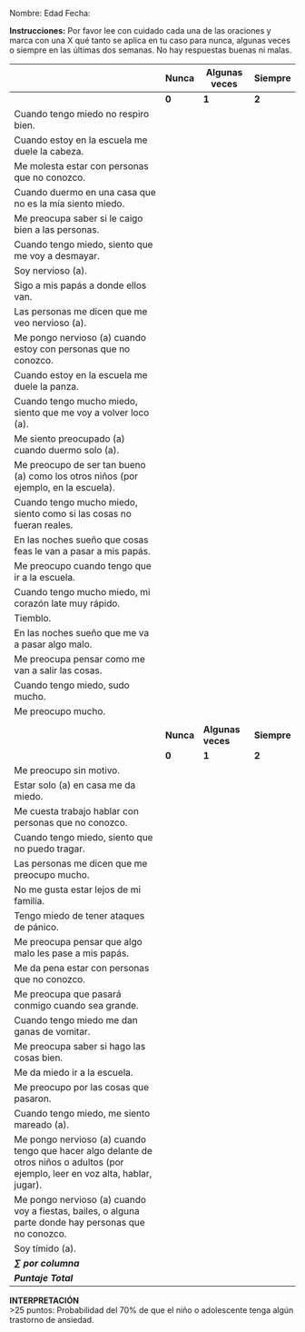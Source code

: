 

Nombre: 			 Edad 		 Fecha: 	                     	

**Instrucciones:** Por favor lee con cuidado cada una de las oraciones y marca con una X qué tanto se aplica en tu caso para nunca, algunas veces o siempre en las últimas dos semanas. No hay respuestas buenas ni malas.

|  | Nunca | Algunas veces | Siempre |
| ----- | ----- | ----- | ----- |
|  | **0** | **1** | **2** |
| Cuando tengo miedo no respiro bien. |  |  |  |
| Cuando estoy en la escuela me duele la cabeza. |  |  |  |
| Me molesta estar con personas que no conozco. |  |  |  |
| Cuando duermo en una casa que no es la mía siento miedo. |  |  |  |
| Me preocupa saber si le caigo bien a las personas. |  |  |  |
| Cuando tengo miedo, siento que me voy a desmayar. |  |  |  |
| Soy nervioso (a). |  |  |  |
| Sigo a mis papás a donde ellos van. |  |  |  |
| Las personas me dicen que me veo nervioso (a). |  |  |  |
| Me pongo nervioso (a) cuando estoy con personas que no conozco. |  |  |  |
| Cuando estoy en la escuela me duele la panza. |  |  |  |
| Cuando tengo mucho miedo, siento que me voy a volver loco (a). |  |  |  |
| Me siento preocupado (a) cuando duermo solo (a). |  |  |  |
| Me preocupo de ser tan bueno (a) como los otros niños (por ejemplo, en la escuela). |  |  |  |
| Cuando tengo mucho miedo, siento como si las cosas no fueran reales. |  |  |  |
| En las noches sueño que cosas feas le van a pasar a mis papás. |  |  |  |
| Me preocupo cuando tengo que ir a la escuela. |  |  |  |
| Cuando tengo mucho miedo, mi corazón late muy rápido. |  |  |  |
| Tiemblo. |  |  |  |
| En las noches sueño que me va a pasar algo malo. |  |  |  |
| Me preocupa pensar como me van a salir las cosas. |  |  |  |
| Cuando tengo miedo, sudo mucho. |  |  |  |
| Me preocupo mucho. |  |  |  |
|  |  |  |  |
|  | **Nunca** | **Algunas veces** | **Siempre** |
|  | **0** | **1** | **2** |
| Me preocupo sin motivo. |  |  |  |
| Estar solo (a) en casa me da miedo. |  |  |  |
| Me cuesta trabajo hablar con personas que no conozco. |  |  |  |
| Cuando tengo miedo, siento que no puedo tragar. |  |  |  |
| Las personas me dicen que me preocupo mucho. |  |  |  |
| No me gusta estar lejos de mi familia. |  |  |  |
| Tengo miedo de tener ataques de pánico. |  |  |  |
| Me preocupa pensar que algo malo les pase a mis papás.  |  |  |  |
| Me da pena estar con personas que no conozco. |  |  |  |
| Me preocupa que pasará conmigo cuando sea grande. |  |  |  |
| Cuando tengo miedo me dan ganas de vomitar. |  |  |  |
| Me preocupa saber si hago las cosas bien. |  |  |  |
| Me da miedo ir a la escuela. |  |  |  |
| Me preocupo por las cosas que pasaron. |  |  |  |
| Cuando tengo miedo, me siento mareado (a). |  |  |  |
| Me pongo nervioso (a) cuando tengo que hacer algo delante de otros niños o adultos (por ejemplo, leer en voz alta, hablar, jugar). |  |  |  |
| Me pongo nervioso (a) cuando voy a fiestas, bailes, o alguna parte donde hay personas que no conozco. |  |  |  |
| Soy tímido (a). |  |  |  |
| ***∑  por columna*** |  |  |  |
| ***Puntaje Total***  |  |  |  |

**INTERPRETACIÓN**  
\>25 puntos: Probabilidad del 70% de que el niño o adolescente tenga algún trastorno de ansiedad.  
